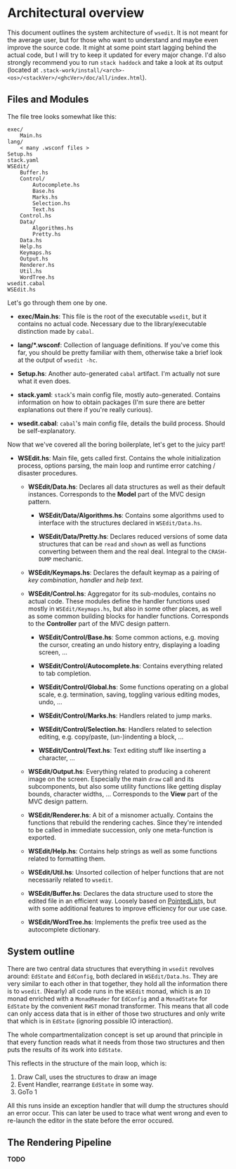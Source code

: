 # Architectural overview

This document outlines the system architecture of `wsedit`. It is not meant for
the average user, but for those who want to understand and maybe even improve
the source code. It might at some point start lagging behind the actual code,
but I will try to keep it updated for every major change. I'd also strongly
recommend you to run `stack haddock` and take a look at its output (located at
`.stack-work/install/<arch>-<os>/<stackVer>/<ghcVer>/doc/all/index.html`).

## Files and Modules

The file tree looks somewhat like this:

    exec/
        Main.hs
    lang/
        < many .wsconf files >
    Setup.hs
    stack.yaml
    WSEdit/
        Buffer.hs
        Control/
            Autocomplete.hs
            Base.hs
            Marks.hs
            Selection.hs
            Text.hs
        Control.hs
        Data/
            Algorithms.hs
            Pretty.hs
        Data.hs
        Help.hs
        Keymaps.hs
        Output.hs
        Renderer.hs
        Util.hs
        WordTree.hs
    wsedit.cabal
    WSEdit.hs

Let's go through them one by one.

 * __exec/Main.hs__: This file is the root of the executable `wsedit`, but it
   contains no actual code. Necessary due to the library/executable distinction
   made by `cabal`.

 * __lang/*.wsconf__: Collection of language definitions. If you've come this
   far, you should be pretty familiar with them, otherwise take a brief look at
   the output of `wsedit -hc`.

 * __Setup.hs__: Another auto-generated `cabal` artifact. I'm actually not sure
   what it even does.

 * __stack.yaml__: `stack`'s main config file, mostly auto-generated. Contains
   information on how to obtain packages (I'm sure there are better explanations
   out there if you're really curious).

 * __wsedit.cabal__: `cabal`'s main config file, details the build process.
   Should be self-explanatory.

Now that we've covered all the boring boilerplate, let's get to the juicy part!

 * __WSEdit.hs__: Main file, gets called first. Contains the whole
   initialization process, options parsing, the main loop and runtime error
   catching / disaster procedures.

   * __WSEdit/Data.hs__: Declares all data structures as well as their default
     instances. Corresponds to the __Model__ part of the MVC design pattern.

     * __WSEdit/Data/Algorithms.hs__: Contains some algorithms used to interface
       with the structures declared in `WSEdit/Data.hs`.

     * __WSEdit/Data/Pretty.hs__: Declares reduced versions of some data
       structures that can be `read` and `show`n as well as functions converting
       between them and the real deal. Integral to the `CRASH-DUMP` mechanic.

   * __WSEdit/Keymaps.hs__: Declares the default keymap as a pairing of
     _key combination_, _handler_ and _help text_.

   * __WSEdit/Control.hs__: Aggregator for its sub-modules, contains no actual
     code. These modules define the handler functions used mostly in
     `WSEdit/Keymaps.hs`, but also in some other places, as well as some common
     building blocks for handler functions. Corresponds to the __Controller__
     part of the MVC design pattern.

     * __WSEdit/Control/Base.hs__: Some common actions, e.g. moving the cursor,
       creating an undo history entry, displaying a loading screen, ...

     * __WSEdit/Control/Autocomplete.hs__: Contains everything related to tab
       completion.

     * __WSEdit/Control/Global.hs__: Some functions operating on a global scale,
       e.g. termination, saving, toggling various editing modes, undo, ...

     * __WSEdit/Control/Marks.hs__: Handlers related to jump marks.

     * __WSEdit/Control/Selection.hs__: Handlers related to selection editing,
       e.g. copy/paste, (un-)indenting a block, ...

     * __WSEdit/Control/Text.hs__: Text editing stuff like inserting a
       character, ...

   * __WSEdit/Output.hs__: Everything related to producing a coherent image on
     the screen. Especially the main `draw` call and its subcomponents, but also
     some utility functions like getting display bounds, character widths, ...
     Corresponds to the __View__ part of the MVC design pattern.

   * __WSEdit/Renderer.hs__: A bit of a misnomer actually. Contains the
     functions that rebuild the rendering caches. Since they're intended to be
     called in immediate succession, only one meta-function is exported.

   * __WSEdit/Help.hs__: Contains help strings as well as some functions related
     to formatting them.

   * __WSEdit/Util.hs__: Unsorted collection of helper functions that are not
     necessarily related to `wsedit`.

   * __WSEdit/Buffer.hs__: Declares the data structure used to store the edited
     file in an efficient way. Loosely based on
     [PointedList](http://hackage.haskell.org/package/pointedlist)s, but with
     some additional features to improve efficiency for our use case.

   * __WSEdit/WordTree.hs__: Implements the prefix tree used as the autocomplete
     dictionary.

## System outline

There are two central data structures that everything in `wsedit` revolves
around: `EdState` and `EdConfig`, both declared in `WSEdit/Data.hs`. They are
very similar to each other in that together, they hold all the information there
is to `wsedit`. (Nearly) all code runs in the `WSEdit` monad, which is an `IO`
monad enriched with a `MonadReader` for `EdConfig` and a `MonadState` for
`EdState` by the convenient `RWST` monad transformer. This means that all code
can only access data that is in either of those two structures and only write
that which is in `EdState` (ignoring possible IO interaction).

The whole compartmentalization concept is set up around that principle in that
every function reads what it needs from those two structures and then puts the
results of its work into `EdState`.

This reflects in the structure of the main loop, which is:

 1. Draw Call, uses the structures to draw an image
 2. Event Handler, rearrange `EdState` in some way.
 3. GoTo 1

All this runs inside an exception handler that will dump the structures should
an error occur. This can later be used to trace what went wrong and even to
re-launch the editor in the state before the error occured.

## The Rendering Pipeline

__TODO__
